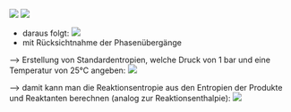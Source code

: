 ![](Pasted%20image%2020240531171445.png)
![](Pasted%20image%2020240531171529.png)
- daraus folgt:
![](Pasted%20image%2020240531171614.png)
- mit Rücksichtnahme der Phasenübergänge

--> Erstellung von Standardentropien, welche Druck von 1 bar und eine Temperatur von 25°C angeben:
![](Pasted%20image%2020240531172525.png)

--> damit kann man die Reaktionsentropie aus den Entropien der Produkte und Reaktanten berechnen (analog zur Reaktionsenthalpie):
![](Pasted%20image%2020240531172657.png)
